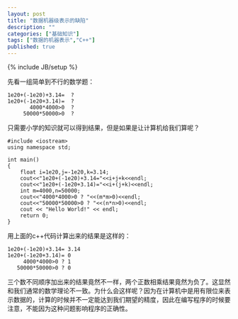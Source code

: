 ```yaml
---
layout: post
title: "数据机器级表示的缺陷"
description: ""
categories: ["基础知识"]
tags: ["数据的机器表示","C++"]
published: true
---
```


{% include JB/setup %}

先看一组简单到不行的数学题：

    1e20+(-1e20)+3.14=  ?
    1e20+(-1e20+3.14)=  ?
           4000*4000>0  ?
         50000*50000>0  ?

只需要小学的知识就可以得到结果，但是如果是让计算机给我们算呢？

    #include <iostream>
    using namespace std;
    
    int main()
    {
        float i=1e20,j=-1e20,k=3.14;
        cout<<"1e20+(-1e20)+3.14="<<i+j+k<<endl;
        cout<<"1e20+(-1e20+3.14)="<<i+(j+k)<<endl;
        int m=4000,n=50000;
        cout<<"4000*4000>0 ? "<<(m*m>0)<<endl;
        cout<<"50000*50000>0 ? "<<(n*n>0)<<endl;
        cout << "Hello World!" << endl;
        return 0;
    }

用上面的c++代码计算出来的结果是这样的：

    1e20+(-1e20)+3.14= 3.14
    1e20+(-1e20+3.14)= 0
         4000*4000>0 ? 1
       50000*50000>0 ? 0

三个数不同顺序加出来的结果竟然不一样，两个正数相乘结果竟然为负了。这显然和我们通常的数学理论不一致。为什么会这样呢？因为在计算机中是用有限位来表示数据的，计算的时候并不一定能达到我们期望的精度，因此在编写程序的时候要注意，不能因为这种问题影响程序的正确性。

